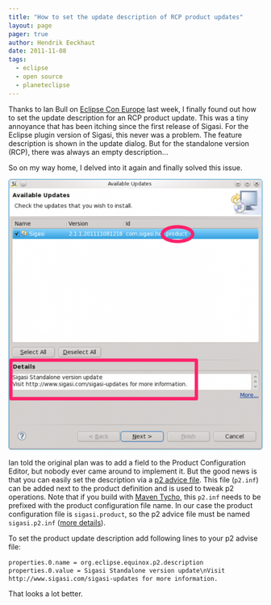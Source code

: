 ```yaml
---
title: "How to set the update description of RCP product updates"
layout: page 
pager: true
author: Hendrik Eeckhaut
date: 2011-11-08
tags: 
  - eclipse
  - open source
  - planeteclipse
---
```


Thanks to Ian Bull on [Eclipse Con Europe](http://www.eclipsecon.org) last week, I finally found out how to set the update description for an RCP product update. This was a tiny annoyance that has been itching since the first release of Sigasi. For the Eclipse plugin version of Sigasi, this never was a problem. The feature description is shown in the update dialog. But for the standalone version (RCP), there was always an empty description...

So on my way home, I delved into it again and finally solved this issue.

![Product description in update dialog](images/update_dialog.png)

Ian told the original plan was to add a field to the Product Configuration Editor, but nobody ever came around to implement it. But the good news is that you can easily set the description via a  [p2 advice file](http://wiki.eclipse.org/Equinox/p2/Customizing_Metadata). This file (`p2.inf`) can be added next to the product definition and is used to tweak p2 operations. Note that if you build with [Maven Tycho](http://www.eclipse.org/tycho), this `p2.inf` needs to be prefixed with the product configuration file name. In our case the product configuration file is `sigasi.product`, so the p2 advice file must be named `sigasi.p2.inf` ([more details](http://wiki.eclipse.org/Tycho/Packaging_Types#eclipse-repository)).

To set the product update description add following lines to your p2 advise file:

```properties
properties.0.name = org.eclipse.equinox.p2.description
properties.0.value = Sigasi Standalone version update\nVisit http://www.sigasi.com/sigasi-updates for more information.
```

That looks a lot better.

